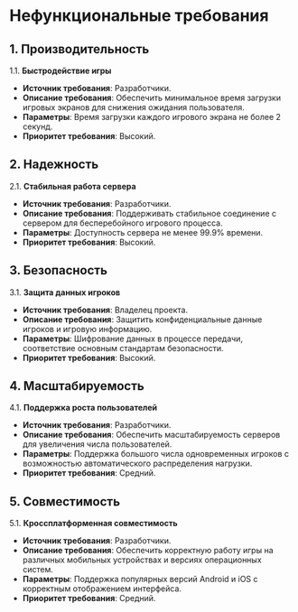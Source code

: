# Нефункциональные требования

## 1. Производительность

1.1. **Быстродействие игры**

- **Источник требования**: Разработчики.
- **Описание требования**: Обеспечить минимальное время загрузки игровых экранов для снижения ожидания пользователя.
- **Параметры**: Время загрузки каждого игрового экрана не более 2 секунд.
- **Приоритет требования**: Высокий.

## 2. Надежность

2.1. **Стабильная работа сервера**

- **Источник требования**: Разработчики.
- **Описание требования**: Поддерживать стабильное соединение с сервером для бесперебойного игрового процесса.
- **Параметры**: Доступность сервера не менее 99.9% времени.
- **Приоритет требования**: Высокий.

## 3. Безопасность

3.1. **Защита данных игроков**

- **Источник требования**: Владелец проекта.
- **Описание требования**: Защитить конфиденциальные данные игроков и игровую информацию.
- **Параметры**: Шифрование данных в процессе передачи, соответствие основным стандартам безопасности.
- **Приоритет требования**: Высокий.

## 4. Масштабируемость

4.1. **Поддержка роста пользователей**

- **Источник требования**: Разработчики.
- **Описание требования**: Обеспечить масштабируемость серверов для увеличения числа пользователей.
- **Параметры**: Поддержка большого числа одновременных игроков с возможностью автоматического распределения нагрузки.
- **Приоритет требования**: Средний.

## 5. Совместимость

5.1. **Кроссплатформенная совместимость**

- **Источник требования**: Разработчики.
- **Описание требования**: Обеспечить корректную работу игры на различных мобильных устройствах и версиях операционных систем.
- **Параметры**: Поддержка популярных версий Android и iOS с корректным отображением интерфейса.
- **Приоритет требования**: Средний.

